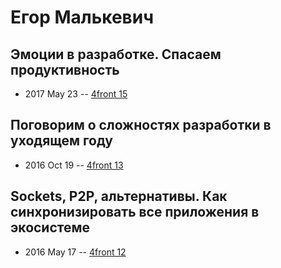 # Егор Малькевич

## Эмоции в разработке. Спасаем продуктивность
- 2017 May 23 -- [4front 15](https://www.youtube.com/watch?v=GWn9d6jzcN4)    
## Поговорим о сложностях разработки в уходящем году
- 2016 Oct 19 -- [4front 13](https://www.youtube.com/watch?v=snuwruoHEPg)    
## Sockets, P2P, альтернативы. Как синхронизировать все приложения в экосистеме
- 2016 May 17 -- [4front 12](https://www.youtube.com/watch?v=7dz9Cq73z7s)    
